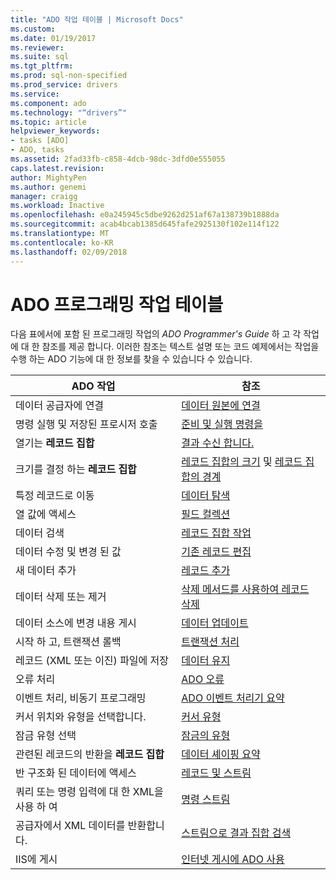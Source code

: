 ```yaml
---
title: "ADO 작업 테이블 | Microsoft Docs"
ms.custom: 
ms.date: 01/19/2017
ms.reviewer: 
ms.suite: sql
ms.tgt_pltfrm: 
ms.prod: sql-non-specified
ms.prod_service: drivers
ms.service: 
ms.component: ado
ms.technology: "“drivers”"
ms.topic: article
helpviewer_keywords:
- tasks [ADO]
- ADO, tasks
ms.assetid: 2fad33fb-c858-4dcb-98dc-3dfd0e555055
caps.latest.revision: 
author: MightyPen
ms.author: genemi
manager: craigg
ms.workload: Inactive
ms.openlocfilehash: e0a245945c5dbe9262d251af67a138739b1888da
ms.sourcegitcommit: acab4bcab1385d645fafe2925130f102e114f122
ms.translationtype: MT
ms.contentlocale: ko-KR
ms.lasthandoff: 02/09/2018
---
```

# <a name="ado-programming-task-table"></a>ADO 프로그래밍 작업 테이블
다음 표에서에 포함 된 프로그래밍 작업의 *ADO Programmer's Guide* 하 고 각 작업에 대 한 참조를 제공 합니다. 이러한 참조는 텍스트 설명 또는 코드 예제에서는 작업을 수행 하는 ADO 기능에 대 한 정보를 찾을 수 있습니다 수 있습니다.

|ADO 작업|참조|
|--------------|----------------|
|데이터 공급자에 연결|[데이터 원본에 연결](../../ado/guide/data/connecting-to-data-sources.md)|
|명령 실행 및 저장된 프로시저 호출|[준비 및 실행 명령을](../../ado/guide/data/preparing-and-executing-commands.md)|
|열기는 **레코드 집합**|[결과 수신 합니다.](../../ado/guide/data/receiving-results.md)|
|크기를 결정 하는 **레코드 집합**|[레코드 집합의 크기](../../ado/guide/data/current-record-and-size-of-recordset.md) 및 [레코드 집합의 경계](../../ado/guide/data/boundaries-of-a-recordset.md)|
|특정 레코드로 이동|[데이터 탐색](../../ado/guide/data/navigating-through-data.md)|
|열 값에 액세스|[필드 컬렉션](../../ado/guide/data/the-fields-collection.md)|
|데이터 검색|[레코드 집합 작업](../../ado/guide/data/working-with-recordsets.md)|
|데이터 수정 및 변경 된 값|[기존 레코드 편집](../../ado/guide/data/editing-existing-records.md)|
|새 데이터 추가|[레코드 추가](../../ado/guide/data/adding-records.md)|
|데이터 삭제 또는 제거|[삭제 메서드를 사용하여 레코드 삭제](../../ado/guide/data/deleting-records-using-the-delete-method.md)|
|데이터 소스에 변경 내용 게시|[데이터 업데이트](../../ado/guide/data/updating-data.md)|
|시작 하 고, 트랜잭션 롤백|[트랜잭션 처리](../../ado/guide/data/transaction-processing.md)|
|레코드 (XML 또는 이진) 파일에 저장|[데이터 유지](../../ado/guide/data/persisting-data.md)|
|오류 처리|[ADO 오류](../../ado/guide/data/ado-errors.md)|
|이벤트 처리, 비동기 프로그래밍|[ADO 이벤트 처리기 요약](../../ado/guide/data/ado-event-handler-summary.md)|
|커서 위치와 유형을 선택합니다.|[커서 유형](../../ado/guide/data/types-of-cursors-ado.md)|
|잠금 유형 선택|[잠금의 유형](../../ado/guide/data/types-of-locks.md)|
|관련된 레코드의 반환을 **레코드 집합**|[데이터 셰이핑 요약](../../ado/guide/data/data-shaping-overview.md)|
|반 구조화 된 데이터에 액세스|[레코드 및 스트림](../../ado/guide/data/records-and-streams.md)|
|쿼리 또는 명령 입력에 대 한 XML을 사용 하 여|[명령 스트림](../../ado/guide/data/command-streams.md)|
|공급자에서 XML 데이터를 반환합니다.|[스트림으로 결과 집합 검색](../../ado/guide/data/retrieving-resultsets-into-streams.md)|
|IIS에 게시|[인터넷 게시에 ADO 사용](../../ado/guide/data/using-ado-for-internet-publishing.md)|
